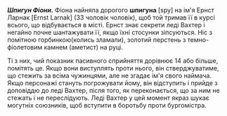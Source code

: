 

**_Шпигун Фіони._** Фіона найняла дорогого **шпигуна** [spy] на ім'я Ернст Ларнак [Ernst Larnak] (ЗЗ чоловік чоловік), щоб той тримав її в курсі всього, що відбувається в місті. Ернст знає секрети леді Вахтер і негайно почне шантажувати її, якщо їхні стосунки зіпсуються.
Ніс з помітною горбинкою(колись зламали), золотий перстень з темно-фіолетовим камнем (аметист) на руці.

Ті з них, чий показник пасивного сприйняття дорівнює 14 або більше, помітять це. Якщо вони виступлять проти нього, він стверджуватиме, що стежить за всіма чужинцями, але не згадає ім'я свого наймача. Якщо персонажі стануть погрожувати йому, він відступить і прийде з доповіддю до леді Вахтер, після того, як переконається, що за ним не стежать і не переслідують. Леді Вахтер у цей момент якраз шукає могутніх союзників, щоб вступити в боротьбу проти бургомістра.